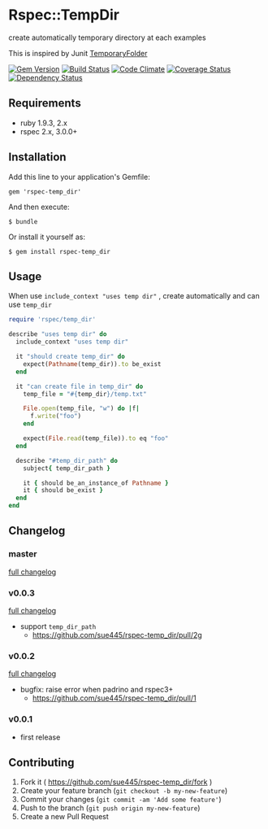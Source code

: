 # Rspec::TempDir

create automatically temporary directory at each examples

This is inspired by Junit [TemporaryFolder](http://junit.org/javadoc/4.9/org/junit/rules/TemporaryFolder.html)

[![Gem Version](https://badge.fury.io/rb/rspec-temp_dir.svg)](http://badge.fury.io/rb/rspec-temp_dir)
[![Build Status](https://travis-ci.org/sue445/rspec-temp_dir.svg)](https://travis-ci.org/sue445/rspec-temp_dir)
[![Code Climate](https://codeclimate.com/github/sue445/rspec-temp_dir.png)](https://codeclimate.com/github/sue445/rspec-temp_dir)
[![Coverage Status](https://img.shields.io/coveralls/sue445/rspec-temp_dir.svg)](https://coveralls.io/r/sue445/rspec-temp_dir)
[![Dependency Status](https://gemnasium.com/sue445/rspec-temp_dir.svg)](https://gemnasium.com/sue445/rspec-temp_dir)

## Requirements
* ruby 1.9.3, 2.x
* rspec 2.x, 3.0.0+

## Installation

Add this line to your application's Gemfile:

    gem 'rspec-temp_dir'

And then execute:

    $ bundle

Or install it yourself as:

    $ gem install rspec-temp_dir

## Usage
When use `include_context "uses temp dir"` , create automatically and can use `temp_dir`

```ruby
require 'rspec/temp_dir'

describe "uses temp dir" do
  include_context "uses temp dir"

  it "should create temp_dir" do
    expect(Pathname(temp_dir)).to be_exist
  end

  it "can create file in temp_dir" do
    temp_file = "#{temp_dir}/temp.txt"

    File.open(temp_file, "w") do |f|
      f.write("foo")
    end

    expect(File.read(temp_file)).to eq "foo"
  end

  describe "#temp_dir_path" do
    subject{ temp_dir_path }

    it { should be_an_instance_of Pathname }
    it { should be_exist }
  end
end
```

## Changelog
### master
[full changelog](http://github.com/sue445/rspec-temp_dir/compare/v0.0.3...master)

### v0.0.3
[full changelog](http://github.com/sue445/rspec-temp_dir/compare/v0.0.2...v0.0.3)

* support `temp_dir_path`
  * https://github.com/sue445/rspec-temp_dir/pull/2g 

### v0.0.2
[full changelog](http://github.com/sue445/rspec-temp_dir/compare/v0.0.1...v0.0.2)

* bugfix: raise error when padrino and rspec3+
  * https://github.com/sue445/rspec-temp_dir/pull/1

### v0.0.1
* first release

## Contributing

1. Fork it ( https://github.com/sue445/rspec-temp_dir/fork )
2. Create your feature branch (`git checkout -b my-new-feature`)
3. Commit your changes (`git commit -am 'Add some feature'`)
4. Push to the branch (`git push origin my-new-feature`)
5. Create a new Pull Request
